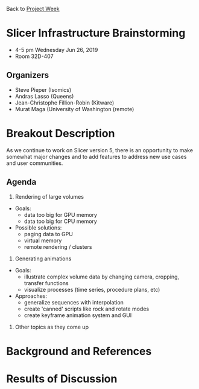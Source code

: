 Back to [Project Week](../../README.md)

# Slicer Infrastructure Brainstorming

* 4-5 pm Wednesday Jun 26, 2019
* Room 32D-407 

## Organizers

- Steve Pieper (Isomics)
- Andras Lasso (Queens)
- Jean-Christophe Fillion-Robin (Kitware)
- Murat Maga (University of Washington (remote)

# Breakout Description

As we continue to work on Slicer version 5, there is an opportunity to make somewhat major changes and to add features
to address new use cases and user communities.

## Agenda

<!-- Describe topics and schedule. -->

1. Rendering of large volumes
  * Goals:
    * data too big for GPU memory
    * data too big for CPU memory
  * Possible solutions:
    * paging data to GPU
    * virtual memory
    * remote rendering / clusters
1. Generating animations
  * Goals:
    * illustrate complex volume data by changing camera, cropping, transfer functions
    * visualize processes (time series, procedure plans, etc)
  * Approaches:
    * generalize sequences with interpolation
    * create 'canned' scripts like rock and rotate modes
    * create keyframe animation system and GUI
1. Other topics as they come up


# Background and References

<!-- Anything people should review to prepare for the discussion -->


# Results of Discussion

<!-- To be filled out after the event. -->


